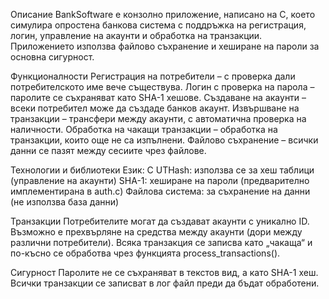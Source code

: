 Описание
  BankSoftware е конзолно приложение, написано на C, което симулира опростена банкова система с поддръжка на регистрация, логин, управление на акаунти и обработка на транзакции. Приложението използва файлово съхранение и хеширане на пароли за основна сигурност.

Функционалности
  Регистрация на потребители – с проверка дали потребителското име вече съществува.
  Логин с проверка на парола – паролите се съхраняват като SHA-1 хешове.
  Създаване на акаунти – всеки потребител може да създаде банков акаунт.
  Извършване на транзакции – трансфери между акаунти, с автоматична проверка на наличности.
  Обработка на чакащи транзакции – обработка на транзакции, които още не са изпълнени.
  Файлово съхранение – всички данни се пазят между сесиите чрез файлове.

Технологии и библиотеки
  Език: C
  UTHash: използва се за хеш таблици (управление на акаунти)
  SHA-1: хеширане на пароли (предварително имплементирана в auth.c)
  Файлова система: за съхранение на данни (не използва база данни)

Транзакции
  Потребителите могат да създават акаунти с уникално ID.
  Възможно е прехвърляне на средства между акаунти (дори между различни потребители).
  Всяка транзакция се записва като „чакаща“ и по-късно се обработва чрез функцията process_transactions().

Сигурност
  Паролите не се съхраняват в текстов вид, а като SHA-1 хеш.
  Всички транзакции се записват в лог файл преди да бъдат обработени.
